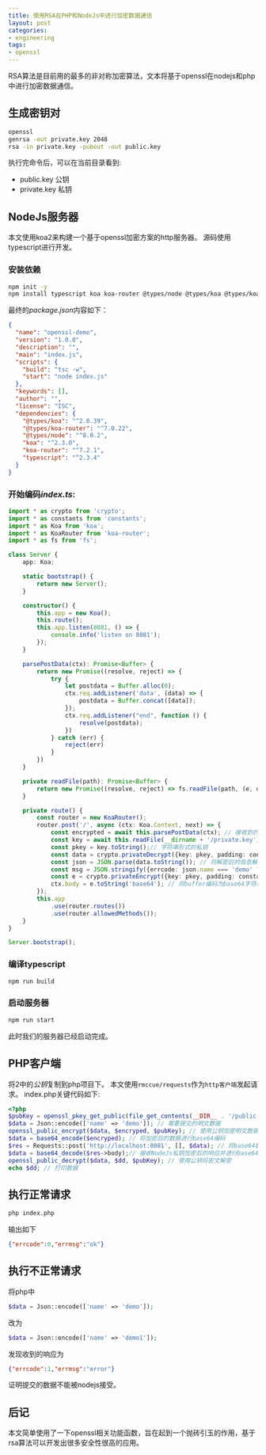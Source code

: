 ```yaml
---
title: 使用RSA在PHP和NodeJs中进行加密数据通信
layout: post
categories:
- engineering
tags:
- openssl
---
```

RSA算法是目前用的最多的非对称加密算法，文本将基于openssl在nodejs和php中进行加密数据通信。

## 生成密钥对
```bash
openssl
genrsa -out private.key 2048
rsa -in private.key -pubout -out public.key
```
执行完命令后，可以在当前目录看到:
+ public.key 公钥
+ private.key 私钥

## NodeJs服务器
本文使用koa2来构建一个基于openssl加密方案的http服务器。
源码使用typescript进行开发。
### 安装依赖
```bash
npm init -y
npm install typescript koa koa-router @types/node @types/koa @types/koa-router --save
```
最终的*package.json*内容如下：

```json
{
  "name": "openssl-demo",
  "version": "1.0.0",
  "description": "",
  "main": "index.js",
  "scripts": {
    "build": "tsc -w",
    "start": "node index.js"
  },
  "keywords": [],
  "author": "",
  "license": "ISC",
  "dependencies": {
    "@types/koa": "^2.0.39",
    "@types/koa-router": "^7.0.22",
    "@types/node": "^8.0.2",
    "koa": "^2.3.0",
    "koa-router": "^7.2.1",
    "typescript": "^2.3.4"
  }
}
```
### 开始编码*index.ts*:

```typescript
import * as crypto from 'crypto';
import * as constants from 'constants';
import * as Koa from 'koa';
import * as KoaRouter from 'koa-router';
import * as fs from 'fs';

class Server {
    app: Koa;

    static bootstrap() {
        return new Server();
    }

    constructor() {
        this.app = new Koa();
        this.route();
        this.app.listen(8081, () => {
            console.info('listen on 8081');
        });
    }

    parsePostData(ctx): Promise<Buffer> {
        return new Promise((resolve, reject) => {
            try {
                let postdata = Buffer.alloc(0);
                ctx.req.addListener('data', (data) => {
                    postdata = Buffer.concat([data]);
                });
                ctx.req.addListener("end", function () {
                    resolve(postdata);
                })
            } catch (err) {
                reject(err)
            }
        })
    }

    private readFile(path): Promise<Buffer> {
        return new Promise((resolve, reject) => fs.readFile(path, (e, data) => e ? reject(e) : resolve(data)));
    }

    private route() {
        const router = new KoaRouter();
        router.post('/', async (ctx: Koa.Context, next) => {
            const encrypted = await this.parsePostData(ctx); // 接收到的经过base64编码后的加密数据
            const key = await this.readFile(__dirname + '/private.key');//读取私钥
            const pkey = key.toString();// 字符串形式的私钥
            const data = crypto.privateDecrypt({key: pkey, padding: constants.RSA_PKCS1_PADDING}, new Buffer(encrypted.toString(), 'base64')); // 使用私钥解密Buffer
            const json = JSON.parse(data.toString()); // 将解密后的信息解码为json对象
            const msg = JSON.stringify({errcode: json.name === 'demo' ? 0 : 1, errmsg: json.name === 'demo' ? 'ok' : 'error'}); // 需要返回的明文数据
            const e = crypto.privateEncrypt({key: pkey, padding: constants.RSA_PKCS1_PADDING}, new Buffer(msg)); // 使用私钥加密返回数据
            ctx.body = e.toString('base64'); // 将buffer编码为base64字符串后返回
        });
        this.app
            .use(router.routes())
            .use(router.allowedMethods());
    }
}

Server.bootstrap();
```
### 编译typescript
```bash
npm run build
```
### 启动服务器
```bash
npm run start
```
此时我们的服务器已经启动完成。

## PHP客户端
将2中的*公钥*复制到php项目下。
本文使用`rmccue/requests`作为`http客户端`发起请求。
index.php关键代码如下:

```php
<?php
$pubKey = openssl_pkey_get_public(file_get_contents(__DIR__ . '/public.key')); // 读取公钥
$data = Json::encode(['name' => 'demo']); // 需要提交的明文数据
openssl_public_encrypt($data, $encryped, $pubKey); // 使用公钥加密明文数据
$data = base64_encode($encryped); // 将加密后的数据进行base64编码
$res = Requests::post('http://localhost:8081', [], $data); // 将base64数据提交到NodeJs
$data = base64_decode($res->body);// 接收NodeJs私钥加密后的响应并进行base64解码
openssl_public_decrypt($data, $dd, $pubKey); // 使用公钥将密文解密
echo $dd; // 打印数据
```

## 执行正常请求
```bash
php index.php
```
输出如下
```json
{"errcode":0,"errmsg":"ok"}
```

## 执行不正常请求
将php中
```php
$data = Json::encode(['name' => 'demo']);
```
改为
```php
$data = Json::encode(['name' => 'demo1']);
```
发现收到的响应为
```json
{"errcode":1,"errmsg":"error"}
```
证明提交的数据不能被nodejs接受。

## 后记
本文简单使用了一下openssl相关功能函数，旨在起到一个抛砖引玉的作用，基于rsa算法可以开发出很多安全性很高的应用。